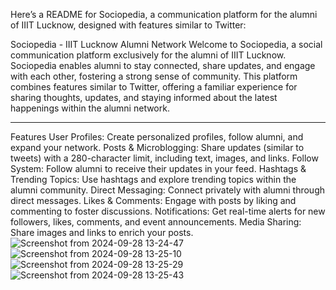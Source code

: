 
Here’s a README for Sociopedia, a communication platform for the alumni of IIIT Lucknow, designed with features similar to Twitter:

Sociopedia - IIIT Lucknow Alumni Network
Welcome to Sociopedia, a social communication platform exclusively for the alumni of IIIT Lucknow. Sociopedia enables alumni to stay connected, share updates, and engage with each other, fostering a strong sense of community. This platform combines features similar to Twitter, offering a familiar experience for sharing thoughts, updates, and staying informed about the latest happenings within the alumni network.

---------------------------------
Features
User Profiles: Create personalized profiles, follow alumni, and expand your network.
Posts & Microblogging: Share updates (similar to tweets) with a 280-character limit, including text, images, and links.
Follow System: Follow alumni to receive their updates in your feed.
Hashtags & Trending Topics: Use hashtags and explore trending topics within the alumni community.
Direct Messaging: Connect privately with alumni through direct messages.
Likes & Comments: Engage with posts by liking and commenting to foster discussions.
Notifications: Get real-time alerts for new followers, likes, comments, and event announcements.
Media Sharing: Share images and links to enrich your posts.
![Screenshot from 2024-09-28 13-24-47](https://github.com/user-attachments/assets/dcbaf5a7-bde2-41a0-9ad0-74b62e37007d)
![Screenshot from 2024-09-28 13-25-10](https://github.com/user-attachments/assets/ecefe564-bc63-4816-a5c1-80affb0df9f1)
![Screenshot from 2024-09-28 13-25-29](https://github.com/user-attachments/assets/87406cd5-0695-44cf-a116-2101d316188d)
![Screenshot from 2024-09-28 13-25-43](https://github.com/user-attachments/assets/29382f25-8113-4853-9e32-32f6ae4e337a)

